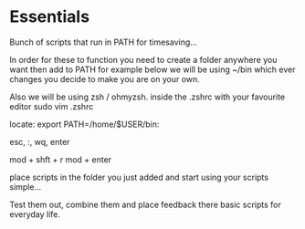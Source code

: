 # Essentials
Bunch of scripts that run in PATH for timesaving...

In order for these to function you need to create a folder anywhere you want then add to PATH for example below we will be using ~/bin which ever changes you decide to make you are on your own.

Also we will be using zsh / ohmyzsh. inside the .zshrc with your favourite editor
sudo vim .zshrc

locate: export PATH=/home/$USER/bin:

esc, :, wq, enter

mod + shft + r
mod + enter

place scripts in the folder you just added and start using your scripts simple...

Test them out, combine them and place feedback there basic scripts for everyday life.
